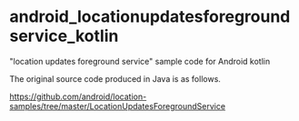 # android_locationupdatesforegroundservice_kotlin


"location updates foreground service" sample code for Android kotlin

The original source code produced in Java is as follows.

https://github.com/android/location-samples/tree/master/LocationUpdatesForegroundService

